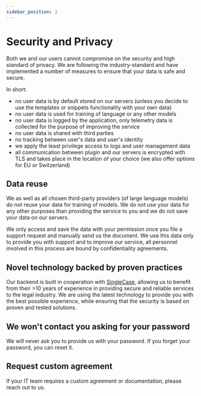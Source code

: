 ```yaml
---
sidebar_position: 2
---
```


# Security and Privacy

Both we and our users cannot compromise on the security and high standard of
privacy. We are following the industry-standard and have implemented a number
of measures to ensure that your data is safe and secure.

In short:

- no user data is by default stored on our servers (unless you decide to use the
  templates or snippets functionality with your own data)
- no user data is used for training of language or any other models
- no user data is logged by the application, only telemetry data is collected
  for the purpose of improving the service
- no user data is shared with third parties
- no tracking between user's data and user's identity
- we apply the least privilege access to logs and user management data
- all communication between plugin and our servers is encrypted with TLS and takes place
  in the location of your choice (we also offer options for EU or Switzerland)

## Data reuse

We as well as all chosen third-party providers (of large language models) do
not reuse your data for training of models. We do not use your data for any
other purposes than providing the service to you and we do not save your data
on our servers.

We only access and save the data with your permission once you file a support
request and manually send us the document. We use this data only to
provide you with support and to improve our service, all personnel involved in
this process are bound by confidentiality agreements.

## Novel technology backed by proven practices

Our backend is built in cooperation with [SingleCase](https://www.singlecase.com/),
allowing us to benefit from their >10 years of experience in
providing secure and reliable services to the legal industry. We are using the
latest technology to provide you with the best possible experience, while
ensuring that the security is based on proven and tested solutions.

## We won't contact you asking for your password

We will never ask you to provide us with your password.
If you forget your password, you can reset it.

## Request custom agreement

If your IT team requires a custom agreement or documentation, please reach out
to us.
